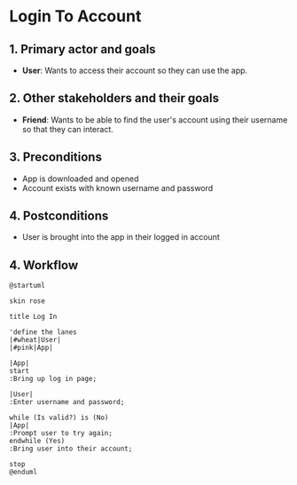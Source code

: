 # Login To Account

## 1. Primary actor and goals

* __User__: Wants to access their account so they can use the app.

## 2. Other stakeholders and their goals

* __Friend__: Wants to be able to find the user's account using their username so that they can interact.

## 3. Preconditions

* App is downloaded and opened
* Account exists with known username and password

## 4. Postconditions

* User is brought into the app in their logged in account

## 4. Workflow

```plantuml
@startuml

skin rose

title Log In

'define the lanes
|#wheat|User|
|#pink|App|

|App|
start
:Bring up log in page;

|User|
:Enter username and password;

while (Is valid?) is (No)
|App|
:Prompt user to try again;
endwhile (Yes)
:Bring user into their account;

stop
@enduml
```